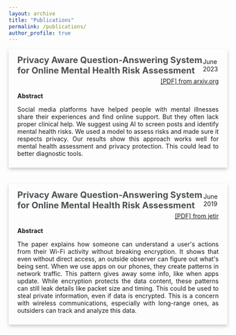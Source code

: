 ```yaml
---
layout: archive
title: "Publications"
permalink: /publications/
author_profile: true
---
```


<div style="box-shadow: 0 4px 8px 0 rgba(0,0,0,0.2); transition: 0.3s; width: 100%; margin-bottom: 20px;" 
     onmouseover="this.style.boxShadow='0 8px 16px 0 rgba(0,0,0,0.2)';" 
     onmouseout="this.style.boxShadow='0 4px 8px 0 rgba(0,0,0,0.2)';">
    <div style="padding: 10px 20px;">
        <div style="padding: 4px 0; display: flex; justify-content: space-between; align-items: center;">
            <div>
                <b><a href="https://arxiv.org/abs/2306.05652" style="text-decoration: none;  color:#4d5052; font-size:20px;" onmouseover="this.style.color = '#0096FF'; this.style.textDecoration = 'underline #89CFF0';" onmouseout="this.style.color = '#4d5052'; this.style.textDecoration = 'none';">Privacy Aware Question-Answering System for Online Mental Health Risk Assessment</a></b>
            </div>
            <span style="float: right;">June 2023</span>
        </div>
        <span style="float: right;"><a href="https://arxiv.org/pdf/2306.05652.pdf" onmouseover="this.style.color = '#0096FF'; this.style.textDecoration = 'underline #89CFF0';" onmouseout="this.style.color = '#4d5052'; this.style.textDecoration = 'none';">[PDF] from arxiv.org</a></span>
        <br><br>
        <b>Abstract</b>
        <p style="text-align: justify;">Social media platforms have helped people with mental illnesses share their experiences and find online support. But they often lack proper clinical help. We suggest using AI to screen posts and identify mental health risks. We used a model to assess risks and made sure it respects privacy. Our results show this approach works well for mental health assessment and privacy protection. This could lead to better diagnostic tools.</p>
    </div>
</div>
<br>

<div style="box-shadow: 0 4px 8px 0 rgba(0,0,0,0.2); transition: 0.3s; width: 100%; margin-bottom: 20px;" 
     onmouseover="this.style.boxShadow='0 8px 16px 0 rgba(0,0,0,0.2)';" 
     onmouseout="this.style.boxShadow='0 4px 8px 0 rgba(0,0,0,0.2)';">
    <div style="padding: 10px 20px;">
        <div style="padding: 4px 0; display: flex; justify-content: space-between; align-items: center;">
            <div>
                <b><a href="https://www.jetir.org/view?paper=JETIRCO06025" style="text-decoration: none;  color:#4d5052; font-size:20px;" onmouseover="this.style.color = '#0096FF'; this.style.textDecoration = 'underline #89CFF0';" onmouseout="this.style.color = '#4d5052'; this.style.textDecoration = 'none';">Privacy Aware Question-Answering System for Online Mental Health Risk Assessment</a></b>
            </div>
            <span style="float: right;">June 2019</span>
        </div>
        <span style="float: right;"><a href="https://www.jetir.org/papers/JETIRCO06025.pdf" onmouseover="this.style.color = '#0096FF'; this.style.textDecoration = 'underline #89CFF0';" onmouseout="this.style.color = '#4d5052'; this.style.textDecoration = 'none';">[PDF] from jetir</a></span>
        <br><br>
        <b>Abstract</b>
        <p style="text-align: justify;">The paper explains how someone can understand a user's actions from their Wi-Fi activity without breaking encryption. It shows that even without direct access, an outside observer can figure out what's being sent. When we use apps on our phones, they create patterns in network traffic. This pattern gives away some info, like when apps update. While encryption protects the data content, these patterns can still leak details like packet size and timing. This could be used to steal private information, even if data is encrypted. This is a concern with wireless communications, especially with long-range ones, as outsiders can track and analyze this data.</p>
    </div>
</div>
<br>
